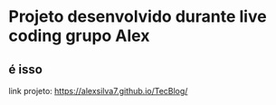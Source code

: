 # Projeto desenvolvido durante live coding grupo Alex

## é isso


link projeto: https://alexsilva7.github.io/TecBlog/